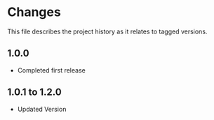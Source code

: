 # Changes
This file describes the project history as it relates to tagged versions.

## 1.0.0
- Completed first release

## 1.0.1 to 1.2.0
- Updated Version
